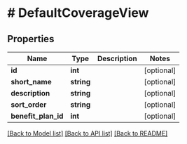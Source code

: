 # # DefaultCoverageView

## Properties

Name | Type | Description | Notes
------------ | ------------- | ------------- | -------------
**id** | **int** |  | [optional]
**short_name** | **string** |  | [optional]
**description** | **string** |  | [optional]
**sort_order** | **string** |  | [optional]
**benefit_plan_id** | **int** |  | [optional]

[[Back to Model list]](../../README.md#models) [[Back to API list]](../../README.md#endpoints) [[Back to README]](../../README.md)
